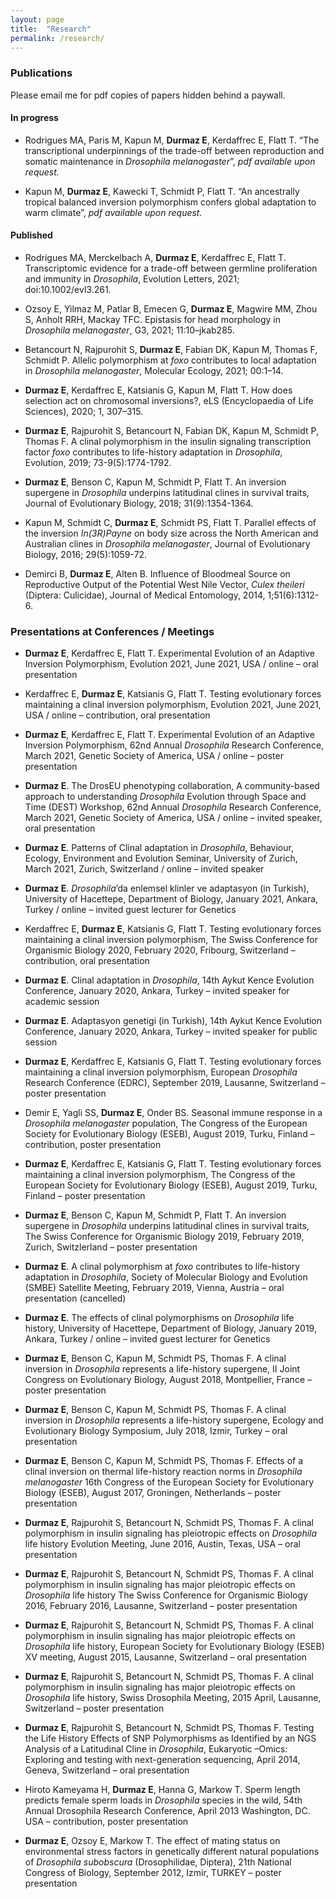 ```yaml
---
layout: page
title:  "Research"
permalink: /research/
---
```


### Publications

Please email me for pdf copies of papers hidden behind a paywall.

#### In progress 

- Rodrigues MA, Paris M, Kapun M, **Durmaz E**, Kerdaffrec E, Flatt T. “The transcriptional underpinnings of the trade-off between reproduction and somatic maintenance in _Drosophila melanogaster_”, _pdf available upon request._ 

- Kapun M, **Durmaz E**, Kawecki T, Schmidt P, Flatt T. “An ancestrally tropical balanced inversion polymorphism confers global adaptation to warm climate”, _pdf available upon request._

#### Published 

- Rodrigues MA, Merckelbach A, **Durmaz E**, Kerdaffrec E, Flatt T. Transcriptomic evidence for a trade-off between germline proliferation and immunity in _Drosophila_, Evolution Letters, 2021; doi:10.1002/evl3.261.

- Ozsoy E, Yilmaz M, Patlar B, Emecen G, **Durmaz E**, Magwire MM, Zhou S, Anholt RRH, Mackay TFC. Epistasis for head morphology in _Drosophila melanogaster_, G3, 2021; 11:10–jkab285.

- Betancourt N, Rajpurohit S, **Durmaz E**, Fabian DK, Kapun M, Thomas F, Schmidt P. Allelic polymorphism at _foxo_ contributes to local adaptation in _Drosophila melanogaster_, Molecular Ecology, 2021; 00:1–14.

- **Durmaz E**, Kerdaffrec E, Katsianis G, Kapun M, Flatt T. How does selection act on chromosomal inversions?, eLS (Encyclopaedia of Life Sciences), 2020; 1, 307–315.

- **Durmaz E**, Rajpurohit S, Betancourt N, Fabian DK, Kapun M, Schmidt P, Thomas F. A clinal polymorphism in the insulin signaling transcription factor _foxo_ contributes to life-history adaptation in _Drosophila_, Evolution, 2019; 73-9(5):1774-1792. 

- **Durmaz E**, Benson C, Kapun M, Schmidt P, Flatt T. An inversion supergene in _Drosophila_ underpins latitudinal clines in survival traits, Journal of Evolutionary Biology, 2018; 31(9):1354-1364.

- Kapun M, Schmidt C, **Durmaz E**, Schmidt PS, Flatt T. Parallel effects of the inversion _In(3R)Payne_ on body size across the North American and Australian clines in _Drosophila melanogaster_, Journal of Evolutionary Biology, 2016; 29(5):1059-72. 

- Demirci B, **Durmaz E**, Alten B. Influence of Bloodmeal Source on Reproductive Output of the Potential West Nile Vector, _Culex theileri_ (Diptera: Culicidae), Journal of Medical Entomology, 2014, 1;51(6):1312-6.

### Presentations at Conferences / Meetings 

- **Durmaz E**, Kerdaffrec E, Flatt T. Experimental Evolution of an Adaptive Inversion Polymorphism, Evolution 2021, June 2021, USA / online – oral presentation

- Kerdaffrec E, **Durmaz E**, Katsianis G, Flatt T. Testing evolutionary forces maintaining a clinal inversion polymorphism, Evolution 2021, June 2021, USA / online – contribution, oral presentation

- **Durmaz E**, Kerdaffrec E, Flatt T. Experimental Evolution of an Adaptive Inversion Polymorphism, 62nd Annual _Drosophila_ Research Conference, March 2021, Genetic Society of America, USA / online – poster presentation

- **Durmaz E**. The DrosEU phenotyping collaboration, A community-based approach to understanding _Drosophila_ Evolution through Space and Time (DEST) Workshop, 62nd Annual _Drosophila_ Research Conference, March 2021, Genetic Society of America, USA / online – invited speaker, oral presentation

- **Durmaz E**. Patterns of Clinal adaptation in _Drosophila_, Behaviour, Ecology, Environment and Evolution Seminar, University of Zurich, March 2021, Zurich, Switzerland / online – invited speaker

- **Durmaz E**. _Drosophila_’da enlemsel klinler ve adaptasyon (in Turkish), University of Hacettepe, Department of Biology, January 2021, Ankara, Turkey / online – invited guest lecturer for Genetics

- Kerdaffrec E, **Durmaz E**, Katsianis G, Flatt T. Testing evolutionary forces maintaining a clinal inversion polymorphism, The Swiss Conference for Organismic Biology 2020, February 2020, Fribourg, Switzerland – contribution, oral presentation

- **Durmaz E**. Clinal adaptation in _Drosophila_, 14th Aykut Kence Evolution Conference, January 2020, Ankara, Turkey – invited speaker for academic session

- **Durmaz E**. Adaptasyon genetigi (in Turkish), 14th Aykut Kence Evolution Conference, January 2020, Ankara, Turkey – invited speaker for public session

- **Durmaz E**, Kerdaffrec E, Katsianis G, Flatt T. Testing evolutionary forces maintaining a clinal inversion polymorphism, European _Drosophila_ Research Conference (EDRC), September 2019, Lausanne, Switzerland – poster presentation

- Demir E, Yagli SS, **Durmaz E**, Onder BS. Seasonal immune response in a _Drosophila melanogaster_ population, The Congress of the European Society for Evolutionary Biology (ESEB), August 2019, Turku, Finland – contribution, poster presentation

- **Durmaz E**, Kerdaffrec E, Katsianis G, Flatt T. Testing evolutionary forces maintaining a clinal inversion polymorphism, The Congress of the European Society for Evolutionary Biology (ESEB), August 2019, Turku, Finland – poster presentation

- **Durmaz E**, Benson C, Kapun M, Schmidt P, Flatt T. An inversion supergene in _Drosophila_ underpins latitudinal clines in survival traits, The Swiss Conference for Organismic Biology 2019, February 2019, Zurich, Switzlerland – poster presentation

- **Durmaz E**. A clinal polymorphism at _foxo_ contributes to life-history adaptation in _Drosophila_, Society of Molecular Biology and Evolution (SMBE) Satellite Meeting, February 2019, Vienna, Austria – oral presentation (cancelled)

- **Durmaz E**. The effects of clinal polymorphisms on _Drosophila_ life history, University of Hacettepe, Department of Biology, January 2019, Ankara, Turkey / online – invited guest lecturer for Genetics

- **Durmaz E**, Benson C, Kapun M, Schmidt PS, Thomas F. A clinal inversion in _Drosophila_ represents a life-history supergene, II Joint Congress on Evolutionary Biology, August 2018, Montpellier, France – poster presentation

- **Durmaz E**, Benson C, Kapun M, Schmidt PS, Thomas F. A clinal inversion in _Drosophila_ represents a life-history supergene, Ecology and Evolutionary Biology Symposium, July 2018, Izmir, Turkey – oral presentation

- **Durmaz E**, Benson C, Kapun M, Schmidt PS, Thomas F. Effects of a clinal inversion on thermal life-history reaction norms in _Drosophila melanogaster_ 16th Congress of the European Society for Evolutionary Biology (ESEB), August 2017, Groningen, Netherlands – poster presentation

- **Durmaz E**, Rajpurohit S, Betancourt N, Schmidt PS, Thomas F. A clinal polymorphism in insulin signaling has pleiotropic effects on _Drosophila_ life history Evolution Meeting, June 2016, Austin, Texas, USA – oral presentation

- **Durmaz E**, Rajpurohit S, Betancourt N, Schmidt PS, Thomas F. A clinal polymorphism in insulin signaling has major pleiotropic effects on _Drosophila_ life history The Swiss Conference for Organismic Biology 2016, February 2016, Lausanne, Switzerland – poster presentation 

- **Durmaz E**, Rajpurohit S, Betancourt N, Schmidt PS, Thomas F. A clinal polymorphism in insulin signaling has major pleiotropic effects on _Drosophila_ life history, European Society for Evolutionary Biology (ESEB) XV meeting, August 2015, Lausanne, Switzerland – oral presentation 

- **Durmaz E**, Rajpurohit S, Betancourt N, Schmidt PS, Thomas F. A clinal polymorphism in insulin signaling has major pleiotropic effects on _Drosophila_ life history, Swiss Drosophila Meeting, 2015 April, Lausanne, Switzerland – poster presentation 

- **Durmaz E**, Rajpurohit S, Betancourt N, Schmidt PS, Thomas F. Testing the Life History Effects of SNP Polymorphisms as Identified by an NGS Analysis of a Latitudinal Cline in _Drosophila_, Eukaryotic –Omics: Exploring and testing with next-generation sequencing, April 2014, Geneva, Switzerland – oral presentation

- Hiroto Kameyama H, **Durmaz E**, Hanna G, Markow T. Sperm length predicts female sperm loads in _Drosophila_ species in the wild, 54th Annual Drosophila Research Conference, April 2013 Washington, DC. USA – contribution, poster presentation

- **Durmaz E**, Ozsoy E, Markow T. The effect of mating status on environmental stress factors in genetically different natural populations of _Drosophila subobscura_ (Drosophilidae, Diptera), 21th National Congress of Biology, September 2012, Izmir, TURKEY – poster presentation
